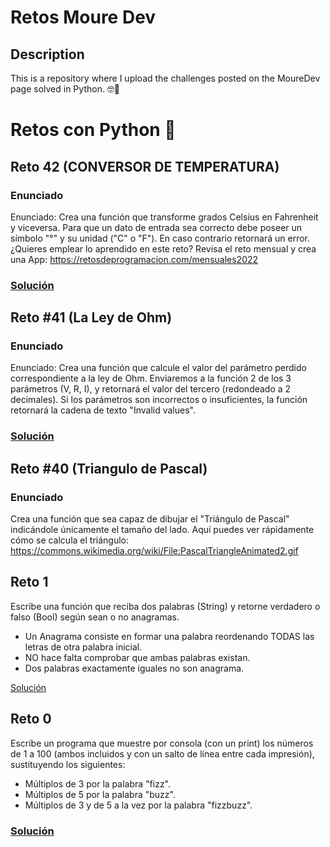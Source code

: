 # Retos Moure Dev

## Description
This is a repository where I upload the challenges posted on the MoureDev page solved in Python. 🤓🐍

# Retos con Python 🐍

## Reto 42 (CONVERSOR DE TEMPERATURA)

### Enunciado
Enunciado: Crea una función que transforme grados Celsius en Fahrenheit y viceversa. 
Para que un dato de entrada sea correcto debe poseer un símbolo "°" 
y su unidad ("C" o "F").
En caso contrario retornará un error. ¿Quieres emplear lo aprendido en este reto? Revisa el reto mensual y crea una App: https://retosdeprogramacion.com/mensuales2022

### [Solución](https://github.com/davidzaaan/retos_mouredev/blob/main/reto_42.py)
 

## Reto #41 (La Ley de Ohm)

### Enunciado
Enunciado: Crea una función que calcule el valor del parámetro perdido correspondiente a la ley de Ohm.
Enviaremos a la función 2 de los 3 parámetros (V, R, I), y retornará el valor del tercero (redondeado a 2 decimales).
Si los parámetros son incorrectos o insuficientes, la función retornará la cadena de texto "Invalid values".

### [Solución](https://github.com/davidzaaan/retos_mouredev/blob/main/reto_41.py)
 

## Reto #40 (Triangulo de Pascal)

### Enunciado
Crea una función que sea capaz de dibujar el "Triángulo de Pascal" indicándole únicamente el tamaño del lado.
Aquí puedes ver rápidamente cómo se calcula el triángulo:
https://commons.wikimedia.org/wiki/File:PascalTriangleAnimated2.gif

## Reto 1

Escribe una función que reciba dos palabras (String) y retorne
verdadero o falso (Bool) según sean o no anagramas.
- Un Anagrama consiste en formar una palabra reordenando TODAS
  las letras de otra palabra inicial.
- NO hace falta comprobar que ambas palabras existan.
- Dos palabras exactamente iguales no son anagrama.

[Solución](https://github.com/davidzaaan/retos_mouredev/blob/main/reto_1.py)

## Reto 0

Escribe un programa que muestre por consola (con un print) los 
números de 1 a 100 (ambos incluidos y con un salto de línea entre cada impresión),
sustituyendo los siguientes:
- Múltiplos de 3 por la palabra "fizz".
- Múltiplos de 5 por la palabra "buzz".
- Múltiplos de 3 y de 5 a la vez por la palabra "fizzbuzz".

### [Solución](https://github.com/davidzaaan/retos_mouredev/blob/main/reto_0.py)